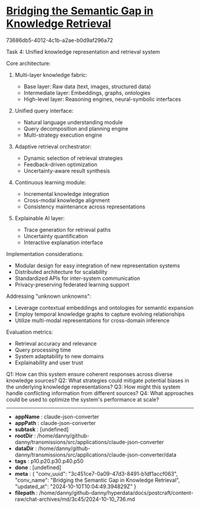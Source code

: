 # [Bridging the Semantic Gap in Knowledge Retrieval](https://claude.ai/chat/3c451ce7-0a09-47d3-8491-b1df1accf063)

73686db5-4012-4c1b-a2ae-b0d9af296a72

 Task 4: Unified knowledge representation and retrieval system

Core architecture:
1. Multi-layer knowledge fabric:
   - Base layer: Raw data (text, images, structured data)
   - Intermediate layer: Embeddings, graphs, ontologies
   - High-level layer: Reasoning engines, neural-symbolic interfaces

2. Unified query interface:
   - Natural language understanding module
   - Query decomposition and planning engine
   - Multi-strategy execution engine

3. Adaptive retrieval orchestrator:
   - Dynamic selection of retrieval strategies
   - Feedback-driven optimization
   - Uncertainty-aware result synthesis

4. Continuous learning module:
   - Incremental knowledge integration
   - Cross-modal knowledge alignment
   - Consistency maintenance across representations

5. Explainable AI layer:
   - Trace generation for retrieval paths
   - Uncertainty quantification
   - Interactive explanation interface

Implementation considerations:
- Modular design for easy integration of new representation systems
- Distributed architecture for scalability
- Standardized APIs for inter-system communication
- Privacy-preserving federated learning support

Addressing "unknown unknowns":
- Leverage contextual embeddings and ontologies for semantic expansion
- Employ temporal knowledge graphs to capture evolving relationships
- Utilize multi-modal representations for cross-domain inference

Evaluation metrics:
- Retrieval accuracy and relevance
- Query processing time
- System adaptability to new domains
- Explainability and user trust

Q1: How can this system ensure coherent responses across diverse knowledge sources?
Q2: What strategies could mitigate potential biases in the underlying knowledge representations?
Q3: How might this system handle conflicting information from different sources?
Q4: What approaches could be used to optimize the system's performance at scale?

---

* **appName** : claude-json-converter
* **appPath** : claude-json-converter
* **subtask** : [undefined]
* **rootDir** : /home/danny/github-danny/transmissions/src/applications/claude-json-converter
* **dataDir** : /home/danny/github-danny/transmissions/src/applications/claude-json-converter/data
* **tags** : p10.p20.p30.p40.p50
* **done** : [undefined]
* **meta** : {
  "conv_uuid": "3c451ce7-0a09-47d3-8491-b1df1accf063",
  "conv_name": "Bridging the Semantic Gap in Knowledge Retrieval",
  "updated_at": "2024-10-10T10:04:49.394829Z"
}
* **filepath** : /home/danny/github-danny/hyperdata/docs/postcraft/content-raw/chat-archives/md/3c45/2024-10-10_736.md